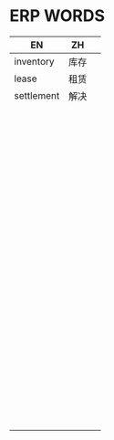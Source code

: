 # ERP WORDS

 



| EN         | ZH   |      |
| ---------- | ---- | ---- |
| inventory  | 库存 |      |
| lease      | 租赁 |      |
| settlement | 解决 |      |
|            |      |      |
|            |      |      |
|            |      |      |
|            |      |      |
|            |      |      |
|            |      |      |
|            |      |      |
|            |      |      |
|            |      |      |
|            |      |      |
|            |      |      |
|            |      |      |
|            |      |      |
|            |      |      |
|            |      |      |
|            |      |      |
|            |      |      |
|            |      |      |
|            |      |      |
|            |      |      |
|            |      |      |
|            |      |      |
|            |      |      |
|            |      |      |
|            |      |      |
|            |      |      |
|            |      |      |
|            |      |      |
|            |      |      |
|            |      |      |
|            |      |      |
|            |      |      |
|            |      |      |
|            |      |      |
|            |      |      |
|            |      |      |
|            |      |      |
|            |      |      |
|            |      |      |
|            |      |      |
|            |      |      |
|            |      |      |
|            |      |      |
|            |      |      |
|            |      |      |
|            |      |      |
|            |      |      |
|            |      |      |
|            |      |      |
|            |      |      |
|            |      |      |
|            |      |      |
|            |      |      |
|            |      |      |
|            |      |      |
|            |      |      |
|            |      |      |
|            |      |      |
|            |      |      |
|            |      |      |
|            |      |      |
|            |      |      |
|            |      |      |
|            |      |      |
|            |      |      |
|            |      |      |
|            |      |      |
|            |      |      |
|            |      |      |
|            |      |      |
|            |      |      |
|            |      |      |
|            |      |      |
|            |      |      |
|            |      |      |
|            |      |      |
|            |      |      |
|            |      |      |
|            |      |      |
|            |      |      |
|            |      |      |
|            |      |      |
|            |      |      |
|            |      |      |
|            |      |      |
|            |      |      |
|            |      |      |
|            |      |      |
|            |      |      |
|            |      |      |
|            |      |      |
|            |      |      |
|            |      |      |
|            |      |      |
|            |      |      |

